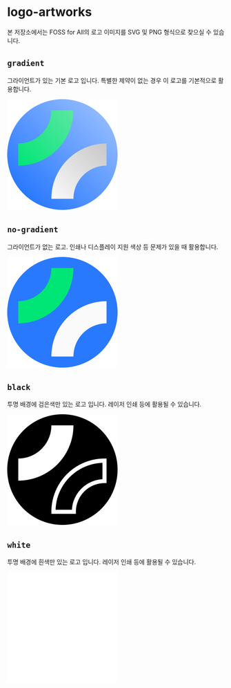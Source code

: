 # logo-artworks

본 저장소에서는 FOSS for All의 로고 이미지를 SVG 및 PNG 형식으로 찾으실 수 있습니다.

## `gradient`
그라이언트가 있는 기본 로고 입니다. 특별한 제약이 없는 경우 이 로고를 기본적으로 활용합니다.

![](./gradient/logo-256px.png)

## `no-gradient`
그라이언트가 없는 로고. 인쇄나 디스플레이 지원 색상 등 문제가 있을 때 활용합니다. 

![](./no-gradient/logo-256px.png)

## `black`
투명 배경에 검은색만 있는 로고 입니다. 레이저 인쇄 등에 활용될 수 있습니다.

![](./black/logo-256px.png)

## `white`
투명 배경에 흰색만 있는 로고 입니다. 레이저 인쇄 등에 활용될 수 있습니다.

![](./white/logo-256px.png)
